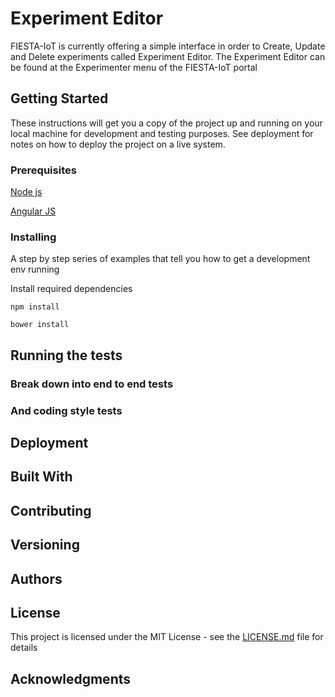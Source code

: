# Experiment Editor

FIESTA-IoT is currently offering a simple interface in order to Create, Update and Delete experiments called Experiment Editor.
The Experiment Editor can be found at the Experimenter menu of the FIESTA-IoT portal 

## Getting Started

These instructions will get you a copy of the project up and running on your local machine for development and testing purposes. See deployment for notes on how to deploy the project on a live system.

### Prerequisites

[Node js](https://nodejs.org/en/download/)

[Angular JS](https://angularjs.org/)

### Installing

A step by step series of examples that tell you how to get a development env running

Install required dependencies 

```
npm install
```

```
bower install
```


## Running the tests



### Break down into end to end tests



### And coding style tests



## Deployment



## Built With


## Contributing


## Versioning


## Authors


## License

This project is licensed under the MIT License - see the [LICENSE.md](LICENSE.md) file for details

## Acknowledgments


